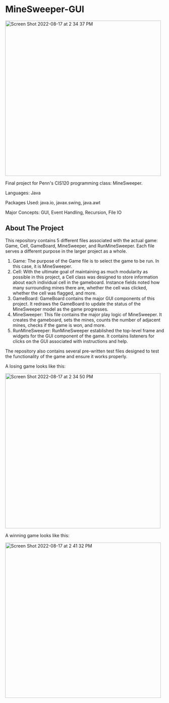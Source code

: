 # MineSweeper-GUI

<img width="493" alt="Screen Shot 2022-08-17 at 2 34 37 PM" src="https://user-images.githubusercontent.com/86317681/185217923-e5fc63ab-87f6-465e-9e00-4b769c87702a.png">

Final project for Penn's CIS120 programming class: MineSweeper. 

Languages: Java

Packages Used: java.io, javax.swing, java.awt


Major Concepts: GUI, Event Handling, Recursion, File IO

## About The Project

This repository contains 5 different files associated with the actual game: Game, Cell, GameBoard, MineSweeper, and RunMineSweeper. Each file serves a different purpose in the larger project as a whole. 

1. Game: The purpose of the Game file is to select the game to be run. In this case, it is MineSweeper.
2. Cell: With the ultimate goal of maintaining as much modularity as possible in this project, a Cell class was designed to store information about each individual cell in the gameboard. Instance fields noted how many surrounding mines there are, whether the cell was clicked, whether the cell was flagged, and more.
3. GameBoard: GameBoard contains the major GUI components of this project. It redraws the GameBoard to update the status of the MineSweeper model as the game progresses.
4. MineSweeper: This file contains the major play logic of MineSweeper. It creates the gameboard, sets the mines, counts the number of adjacent mines, checks if the game is won, and more.
5. RunMineSweeper: RunMineSweeper established the top-level frame and widgets for the GUI component of the game. It contains listeners for clicks on the GUI associated with instructions and help.

The repository also contains several pre-written test files designed to test the functionality of the game and ensure it works properly. 

A losing game looks like this: 

<img width="492" alt="Screen Shot 2022-08-17 at 2 34 50 PM" src="https://user-images.githubusercontent.com/86317681/185218085-b14f757c-8fc9-478f-85dc-37d67c569d37.png">


A winning game looks like this: 

<img width="493" alt="Screen Shot 2022-08-17 at 2 41 32 PM" src="https://user-images.githubusercontent.com/86317681/185218137-d4676dc9-0403-4060-ae6e-56de1aa366d5.png">

